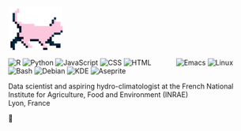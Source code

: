 <div align="left"> 
  
<img src="./chat_marche.gif" width="110px"/>
  
![R](https://img.shields.io/badge/R-006466?logo=R&logoColor=white)
![Python](https://img.shields.io/badge/Python-0b9ea8?logo=Python&logoColor=white)
![JavaScript](https://img.shields.io/badge/JavaScript-56CFE1?logo=JavaScript&logoColor=white)
![CSS](https://img.shields.io/badge/CSS-80FFDB?logo=CSS3&logoColor=white)
![HTML](https://img.shields.io/badge/HTML-efffb3?logo=HTML5&logoColor=white) 
&emsp;&emsp;&emsp;
![Emacs](https://img.shields.io/badge/Emacs-rgba(0,0,0,0)?logo=gnuemacs&logoColor=white)
![Linux](https://img.shields.io/badge/Linux-rgba(0,0,0,0)?logo=linux&logoColor=white)
![Bash](https://img.shields.io/badge/Bash-rgba(0,0,0,0)?logo=gnubash&logoColor=white)
![Debian](https://img.shields.io/badge/Debian-rgba(0,0,0,0)?logo=debian&logoColor=white)
![KDE](https://img.shields.io/badge/KDE-rgba(0,0,0,0)?logo=kde&logoColor=white)
![Aseprite](https://img.shields.io/badge/Aseprite-rgba(0,0,0,0)?logo=aseprite&logoColor=white)

Data scientist and aspiring hydro-climatologist at the French National Institute for Agriculture, Food and Environment (INRAE) </br>
Lyon, France

🌱

</div>
